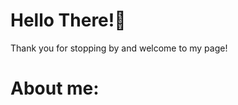 # Hello There!👋
<div align="center">
<src="new-game-ahagon-umiko-programming.gif">
</div>
Thank you for stopping by and welcome to my page! 

# About me:



